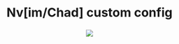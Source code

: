 <h1 align="center">Nv[im/Chad] custom config</h1>
<h3 align="center">
    <img src="https://raw.githubusercontent.com/yuukilla/nvchad-config/master/.github/img/prv.png" />
</h3>
